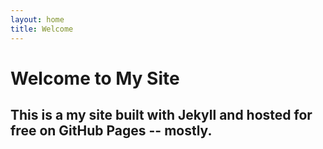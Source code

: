 ```yaml
---
layout: home
title: Welcome
---
```


# Welcome to My Site

## This is a my site built with **Jekyll** and hosted for free on **GitHub Pages** -- mostly.
